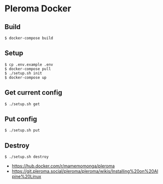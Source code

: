 # Pleroma Docker

## Build

	$ docker-compose build

## Setup
	$ cp .env.example .env
	$ docker-compose pull
	$ ./setup.sh init
	$ docker-compose up

## Get current config

	$ ./setup.sh get

## Put config

	$ ./setup.sh put

## Destroy

	$ ./setup.sh destroy


* https://hub.docker.com/r/mamemomonga/pleroma
* https://git.pleroma.social/pleroma/pleroma/wikis/Installing%20on%20Alpine%20Linux
